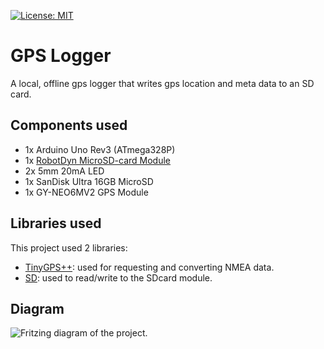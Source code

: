 [![License: MIT](https://img.shields.io/badge/License-MIT-blue.svg)](https://opensource.org/licenses/MIT)
# GPS Logger
A local, offline gps logger that writes gps location and meta data to an SD card.
## Components used
- 1x Arduino Uno Rev3 (ATmega328P)
- 1x [RobotDyn MicroSD-card Module](https://robotdyn.com/microsd-card-module.html)
- 2x 5mm 20mA LED
- 1x SanDisk Ultra 16GB MicroSD
- 1x GY-NEO6MV2 GPS Module
## Libraries used
This project used 2 libraries:
- [TinyGPS++](https://github.com/mikalhart/TinyGPSPlus): used for requesting and converting NMEA data.
- [SD](https://github.com/arduino-libraries/SD): used to read/write to the SDcard module.
## Diagram
![Fritzing diagram of the project.](https://i.imgur.com/29PSno7.png "GPS Logger")